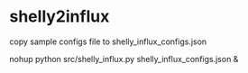 # shelly2influx

copy sample configs file to shelly_influx_configs.json


nohup python src/shelly_influx.py shelly_influx_configs.json &


